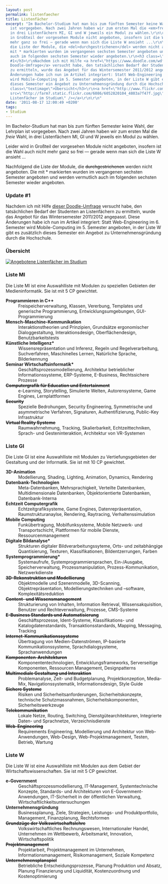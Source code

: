 ```yaml
---
layout: post
permalink: listenfaecher
title: Listenfächer
excerpt: "Im Bachelor-Studium hat man bis zum fünften Semester keine Wahl, der Lehrplan
  ist vorgegeben. Nach zwei Jahren haben wir zum ersten Mal die <em>freie</em> Wahl,
  in drei Listenfächern MI, GI und W jeweils ein Modul zu wählen.\r\n\r\nLeider wird
  in Großteil der vorgesehen Module nicht angeboten, insofern ist die Wahl auch nicht
  mehr ganz so frei — gerade wenn man sich die Liste W ansieht ...\r\n\r\nNachfolgend
  die Liste der Module, die <del>durchgestrichenen</del> werden nicht angeboten. Die
  mit * markierten wurden im vergangenen sechsten Semester angeboten und werden vermutlich
  auch im folgenden sechsten Semester wieder angeboten.\r\n<h3 class=\"textimage\">Update
  #1</h3>\r\nNachdem ich mit Hilfe <a href=\"https://www.doodle.com/wdf3d9ca7g3fg74t\">dieser
  Doodle-Umfrage</a> versucht habe, den tatsächlichen Bedarf der Studenten an Listenfächern
  zu ermitteln, wurde das Angebot für das Wintersemester 2011/2012 angepasst. Diese
  Änderungen habe ich nun im Artikel integriert: Statt Web-Engineering im 6. Semester
  wird Mobile-Computing im 5. Semester angeboten, in der Liste W gibt es zusätzlich
  dieses Semester ein Angebot zu Unternehmensgründung durch die Hochschule.\r\n<h3
  class=\"textimage\">Übersicht</h3>\r\n<a href=\"http://www.flickr.com/photos/tacker/6052820104/in/photostream/\"><img
  src=\"http://farm7.static.flickr.com/6086/6052820104_4803a7f47f.jpg\" alt=\"Angebotene
  Listenfächer im Studium\" /></a>\r\n\r\n"
date: '2011-08-17 12:00:49 +0200'
tags:
- Studium
---
```

<p>Im Bachelor-Studium hat man bis zum fünften Semester keine Wahl, der Lehrplan ist vorgegeben. Nach zwei Jahren haben wir zum ersten Mal die <em>freie</em> Wahl, in drei Listenfächern MI, GI und W jeweils ein Modul zu wählen.</p>
<p>Leider wird in Großteil der vorgesehen Module nicht angeboten, insofern ist die Wahl auch nicht mehr ganz so frei — gerade wenn man sich die Liste W ansieht ...</p>
<p>Nachfolgend die Liste der Module, die <del>durchgestrichenen</del> werden nicht angeboten. Die mit * markierten wurden im vergangenen sechsten Semester angeboten und werden vermutlich auch im folgenden sechsten Semester wieder angeboten.</p>
<h3 class="textimage">Update #1</h3>
<p>Nachdem ich mit Hilfe <a href="https://www.doodle.com/wdf3d9ca7g3fg74t">dieser Doodle-Umfrage</a> versucht habe, den tatsächlichen Bedarf der Studenten an Listenfächern zu ermitteln, wurde das Angebot für das Wintersemester 2011/2012 angepasst. Diese Änderungen habe ich nun im Artikel integriert: Statt Web-Engineering im 6. Semester wird Mobile-Computing im 5. Semester angeboten, in der Liste W gibt es zusätzlich dieses Semester ein Angebot zu Unternehmensgründung durch die Hochschule.</p>
<h3 class="textimage">Übersicht</h3>
<p><a href="http://www.flickr.com/photos/tacker/6052820104/in/photostream/"><img src="http://farm7.static.flickr.com/6086/6052820104_4803a7f47f.jpg" alt="Angebotene Listenfächer im Studium" /></a></p>
<p></p>
<h3 class="textimage">Liste MI</h3>
<p>Die Liste MI ist eine Auswahlliste mit Modulen zu speziellen Gebieten der Medieninformatik. Sie ist mit 5 CP gewichtet.</p>
<dl>
<dt><strong>Programmieren in C++</strong></dt>
<dd>Freispeicherverwaltung, Klassen, Vererbung, Templates und generische Programmierung, Entwicklungsumgebungen, GUI-Programmierung</dd>
<dt><strong>Mensch-Maschine-Kommunikation</strong></dt>
<dd>Interaktionstheorien und Prinzipien, Grundsätze ergonomischer Dialoggestaltung, Interaktionsdesign, Oberflächendesign, Benutzbarkeitstests</dd>
<dt><strong>Künstliche Intelligenz*</strong></dt>
<dd>Wissensrepräsentation und Inferenz, Regeln und Regelverarbeitung, Suchverfahren, Maschinelles Lernen, Natürliche Sprache, Bilderkennung</dd>
<dt><strong>Seminar Wirtschaftsinformatik*</strong></dt>
<dd>Geschäftsprozessmodellierung, Architektur betrieblicher Informationssysteme, ERP-Systeme, E-Business, Rechtssichere Prozesse</dd>
<dt><strong><del datetime="2011-08-17T09:13:36+00:00">Computergrafik für Education und Entertainment</del></strong></dt>
<dd>e-Learning, Storytelling, Simulierte Welten, Autorensysteme, Game Engines, Lernplattformen</dd>
<dt><strong><del datetime="2011-08-17T09:13:36+00:00">Security</del></strong></dt>
<dd>Spezielle Bedrohungen, Security Engineering, Symmetrische und asymmetrische Verfahren, Signaturen, Authentifizierung, Public-Key Infrastruktur</dd>
<dt><strong><del datetime="2011-08-17T09:13:36+00:00">Virtual Reality Systeme</del></strong></dt>
<dd>Raumwahrnehmung, Tracking, Skalierbarkeit, Echtzeittechniken, Sprach- und Gesteninteraktion, Architektur von VR-Systemen</dd>
</dl>
<h3 class="textimage">Liste GI</h3>
<p>Die Liste GI ist eine Auswahlliste mit Modulen zu Vertiefungsgebieten der Gestaltung und der Informatik. Sie ist mit 10 CP gewichtet.</p>
<dl>
<dt><strong>3D-Animation</strong></dt>
<dd>Modellierung, Shading, Lighting, Animation, Dynamics, Rendering</dd>
<dt><strong>Datenbank-Technologien</strong></dt>
<dd>Meta-Datenbanken, Mehrsprachigkeit, Verteilte Datenbanken, Multidimensionale Datenbanken, Objektorientierte Datenbanken, Datenbank-Interna</dd>
<dt><strong>Echtzeit Computergrafik</strong></dt>
<dd>Echtzeitgrafiksysteme, Game Engines, Datenrepräsentation, Raumstrukturanaylse, Rendering, Raytracing, Verhaltenssimulation</dd>
<dt><strong>Mobile Computing</strong></dt>
<dd>Funkübertragung, Mobilfunksysteme, Mobile Netzwerk- und Transportschicht, Plattformen für mobile Dienste, Ressourcenmanagement</dd>
<dt><strong>Digitale Bildanalyse*</strong></dt>
<dd>Strukturen digitaler Bildverarbeitungssyteme, Orts- und zeitabhängige Quantisierung, Texturen, Klassifikationen, Bildentzerrungen, Farben</dd>
<dt><strong>Systemprogrammierung*</strong></dt>
<dd>Systemaufrufe, Systemprogrammiersprachen, Ein-/Ausgabe, Speicherverwaltung, Prozessmanipulation, Prozess-Kommunikation, Netzwerkdienste</dd>
<dt><strong><del datetime="2011-08-17T09:13:36+00:00">3D-Rekonstruktion und Modellierung</del></strong></dt>
<dd>Objektmodelle und Szenenmodelle, 3D-Scanning, Objektrepräsentation, Modellierungstechniken und –software, Komplexitätsreduktion</dd>
<dt><strong><del datetime="2011-08-17T09:13:36+00:00">Content- und Wissensmanagement</del></strong></dt>
<dd>Strukturierung von Inhalten, Information Retrieval, Wissensakquisition, Benutzer und Rechteverwaltung, Prozesse, CMS-Systeme</dd>
<dt><strong><del datetime="2011-08-17T09:13:36+00:00">E-Business Standards und Automatisierung</del></strong></dt>
<dd>Geschäftsprozesse, Ident-Systeme, Klassifikations- und Katalogdatenstandards, Transaktionsstandards, Mapping, Messaging,<br />
Tracking</dd>
<dt><strong><del datetime="2011-08-17T09:13:36+00:00">Internet-Kommunikationssysteme</del></strong></dt>
<dd>Übertragung von Medien-Datenströmen, IP-basierte Kommunikationssysteme, Sprachdialogsysteme, Sprachanwendungen</dd>
<dt><strong><del datetime="2011-08-17T09:13:36+00:00">Komponenten-Architekturen</del></strong></dt>
<dd>Komponententechnologien, Entwicklungsframeworks, Serverseitige Komponenten, Ressourcen Management, Designpatterns</dd>
<dt><strong><del datetime="2011-08-17T09:13:36+00:00">Multimediale Gestaltung und Interaktion</del></strong></dt>
<dd>Problemanalyse, Zeit- und Budgetplanung, Projektkonzeption, Media-Mix, Navigationssystematik, Informationsdesign, Style Guide</dd>
<dt><strong><del datetime="2011-08-17T09:13:36+00:00">Sichere Systeme</del></strong></dt>
<dd>Risiken und Sicherheitsanforderungen, Sicherheitskonzepte, technische Schutzmassnahmen, Sicherheitskomponenten, Sicherheitswerkzeuge</dd>
<dt><strong><del datetime="2011-08-17T09:13:36+00:00">Telekommunikation</del></strong></dt>
<dd>Lokale Netze, Routing, Switching, Dienstgütearchitekturen, Integrierte Daten- und Sprachnetze, Verzeichnisdienste</dd>
<dt><strong><del datetime="2011-10-11T08:48:27+00:00">Web-Engineering</del></strong></dt>
<dd>Requirements Engineering, Modellierung und Architektur von Web-Anwendungen, Web-Design, Web-Projektmanagement, Testen, Betrieb, Wartung</dd>
</dl>
<h3 class="textimage">Liste W</h3>
<p>Die Liste W ist eine Auswahlliste mit Modulen aus dem Gebiet der Wirtschaftswissenschaften. Sie ist mit 5 CP gewichtet.</p>
<dl>
<dt><strong>e-Government</strong></dt>
<dd>Geschäftsprozessmodellierung, IT-Management, Systemtechnische Konzepte, Standards- und Architekturen von E-Government-Anwendungen, IT-Sicherheit in der öffentlichen Verwaltung, Wirtschaftlichkeitsuntersuchungen</dd>
<dt><strong>Unternehmensgründung</strong></dt>
<dd>Businessplanung, Ziele, Strategien, Leistungs- und Produktportfolio, Management, Finanzplanung, Rechtsformen</dd>
<dt><strong><del datetime="2011-08-17T09:13:36+00:00">Grundzüge der Volkswirtschaftslehre</del></strong></dt>
<dd>Volkswirtschaftliches Rechnungswesen, Internationaler Handel, Unternehmen im Wettbewerb, Arbeitsmarkt, Innovation, Wirtschaftspolitik</dd>
<dt><strong><del datetime="2011-08-17T09:13:36+00:00">Projektmanagement</del></strong></dt>
<dd>Projektarbeit, Projektmanagement im Unternehmen, Informationsmanagement, Risikomanagement, Soziale Kompetenz</dd>
<dt><strong><del datetime="2011-08-17T09:13:36+00:00">Unternehmensplanspiel</del></strong></dt>
<dd>Betriebliche Entscheidungsprozesse, Planung Produktion und Absatz, Planung Finanzierung und Liquidität, Kostenzuordnung und Kostenoptimierung</dd>
</dl>
